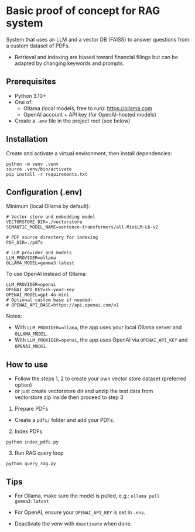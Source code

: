 # Basic proof of concept for RAG system

System that uses an LLM and a vector DB (FAISS) to answer questions from a custom dataset of PDFs.

- Retrieval and indexing are biased toward financial filings but can be adapted by changing keywords and prompts.

## Prerequisites

- Python 3.10+
- One of:
  - Ollama (local models, free to run): https://ollama.com
  - OpenAI account + API key (for OpenAI-hosted models)
- Create a `.env` file in the project root (see below)

## Installation

Create and activate a virtual environment, then install dependencies:

```
python -m venv .venv
source .venv/bin/activate
pip install -r requirements.txt
```

## Configuration (.env)

Minimum (local Ollama by default):

```
# Vector store and embedding model
VECTORSTORE_DIR=./vectorstore
SEMANTIC_MODEL_NAME=sentence-transformers/all-MiniLM-L6-v2

# PDF source directory for indexing
PDF_DIR=./pdfs

# LLM provider and models
LLM_PROVIDER=ollama
OLLAMA_MODEL=gemma3:latest
```

To use OpenAI instead of Ollama:

```
LLM_PROVIDER=openai
OPENAI_API_KEY=sk-your-key
OPENAI_MODEL=gpt-4o-mini
# Optional custom base if needed:
# OPENAI_API_BASE=https://api.openai.com/v1
```

Notes:

- With `LLM_PROVIDER=ollama`, the app uses your local Ollama server and `OLLAMA_MODEL`.
- With `LLM_PROVIDER=openai`, the app uses OpenAI via `OPENAI_API_KEY` and `OPENAI_MODEL`.

## How to use

- Follow the steps 1, 2 to create your own vector store dataset (preferred option)
- or just create vectorstore dir and unzip the test data from vectorstore.zip inside then proceed to step 3

1. Prepare PDFs

- Create a `pdfs/` folder and add your PDFs.

2. Index PDFs

```
python index_pdfs.py
```

3. Run RAG query loop

```
python query_rag.py
```

## Tips

- For Ollama, make sure the model is pulled, e.g.:
  `ollama pull gemma3:latest`

- For OpenAI, ensure your `OPENAI_API_KEY` is set in `.env`.

- Deactivate the venv with `deactivate` when done.
